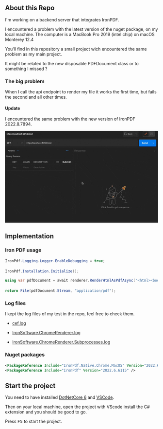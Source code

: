 ## About this Repo

I'm working on a backend server that integrates IronPDF. 

I encountered a problem with the latest version of the nuget package, on my local machine.
The computer is a MacBook Pro 2019 (intel chip) on macOS Monterey 12.4

You'll find in this repository a small project wich encountered the same problem as my main project.

It might be related to the new disposable PDFDocument class or to something I missed ?

### The big problem

When I call the api endpoint to render my file it works the first time, but fails the second and all other times.

#### Update


I encountered the same problem with the new version of IronPDF 2022.8.7894.

![](./Medias/proof.gif)

## Implementation

### Iron PDF usage

```cs
IronPdf.Logging.Logger.EnableDebugging = true;

IronPdf.Installation.Initialize();
```

```cs
using var pdfDocument = await renderer.RenderHtmlAsPdfAsync("<html><body><h1>Hello</h1>World</body></html>");

return File(pdfDocument.Stream, "application/pdf");

```

### Log files

I kept the log files of my test in the repo, feel free to check them.

- [cef.log](./cef.log)

- [IronSoftware.ChromeRenderer.log](./IronSoftware.ChromeRenderer.log)

- [IronSoftware.ChromeRenderer.Subprocesses.log](./IronSoftware.ChromeRenderer.Subprocesses.log)

### Nuget packages

```xml
<PackageReference Include="IronPdf.Native.Chrome.MacOS" Version="2022.6.6072" />
<PackageReference Include="IronPdf" Version="2022.6.6115" />
```

## Start the project

You need to have installed [DotNetCore 6](https://dotnet.microsoft.com/en-us/download) and [VSCode](https://code.visualstudio.com/).

Then on your local machine, open the project with VScode install the C# extension and you should be good to go. 

Press  <kbd>F5</kbd> to start the project.